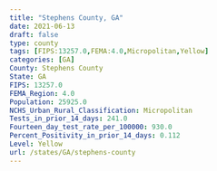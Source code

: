```yaml
---
title: "Stephens County, GA"
date: 2021-06-13
draft: false
type: county
tags: [FIPS:13257.0,FEMA:4.0,Micropolitan,Yellow]
categories: [GA]
County: Stephens County
State: GA
FIPS: 13257.0
FEMA_Region: 4.0
Population: 25925.0
NCHS_Urban_Rural_Classification: Micropolitan
Tests_in_prior_14_days: 241.0
Fourteen_day_test_rate_per_100000: 930.0
Percent_Positivity_in_prior_14_days: 0.112
Level: Yellow
url: /states/GA/stephens-county
---
```



